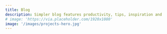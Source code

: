 ```yaml
---
title: Blog
description: Simpler blog features productivity, tips, inspiration and strategies for massive profits. Find out how to set up a successful blog or how to make yours even better!
# image: 'https://via.placeholder.com/1920x1080'
image: '/images/projects-hero.jpg'
---
```

